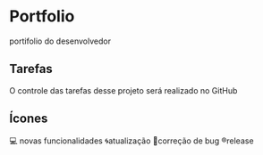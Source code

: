 # Portfolio
portifolio do desenvolvedor 

## Tarefas
O controle das tarefas desse projeto será realizado no GitHub

## Ícones
:computer: novas funcionalidades :cyclone:atualização :bug:correção de bug :registered:release
